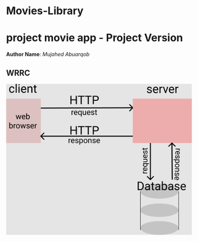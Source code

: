 # Movies-Library

# project movie app - Project Version

**Author Name**:  *Mujahed Abuarqob*

## WRRC

![WRRC](/wrrc.png)


